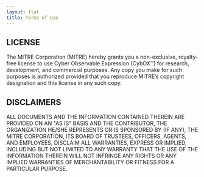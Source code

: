 ```yaml
---
layout: flat
title: Terms of Use
---
```


## LICENSE
The MITRE Corporation (MITRE) hereby grants you a non-exclusive, royalty-free license to use Cyber Observable Expression (CybOX™) for research, development, and commercial purposes. Any copy you make for such purposes is authorized provided that you reproduce MITRE’s copyright designation and this license in any such copy.

## DISCLAIMERS
ALL DOCUMENTS AND THE INFORMATION CONTAINED THEREIN ARE PROVIDED ON AN "AS IS" BASIS AND THE CONTRIBUTOR, THE ORGANIZATION HE/SHE REPRESENTS OR IS SPONSORED BY (IF ANY), THE MITRE CORPORATION, ITS BOARD OF TRUSTEES, OFFICERS, AGENTS, AND EMPLOYEES, DISCLAIM ALL WARRANTIES, EXPRESS OR IMPLIED, INCLUDING BUT NOT LIMITED TO ANY WARRANTY THAT THE USE OF THE INFORMATION THEREIN WILL NOT INFRINGE ANY RIGHTS OR ANY IMPLIED WARRANTIES OF MERCHANTABILITY OR FITNESS FOR A PARTICULAR PURPOSE.
